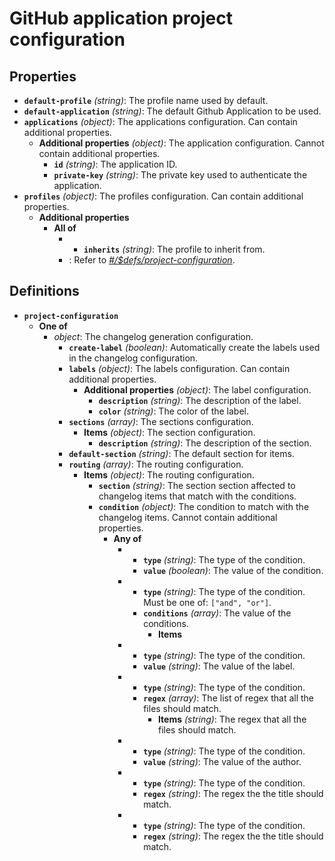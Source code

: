 # GitHub application project configuration

## Properties

- **`default-profile`** _(string)_: The profile name used by default.
- **`default-application`** _(string)_: The default Github Application to be used.
- **`applications`** _(object)_: The applications configuration. Can contain additional properties.
  - **Additional properties** _(object)_: The application configuration. Cannot contain additional properties.
    - **`id`** _(string)_: The application ID.
    - **`private-key`** _(string)_: The private key used to authenticate the application.
- **`profiles`** _(object)_: The profiles configuration. Can contain additional properties.
  - **Additional properties**
    - **All of**
      - - **`inherits`** _(string)_: The profile to inherit from.
      - : Refer to _[#/$defs/project-configuration](#%24defs/project-configuration)_.

## Definitions

- <a id="%24defs/project-configuration"></a>**`project-configuration`**
  - **One of**
    - _object_: The changelog generation configuration.
      - **`create-label`** _(boolean)_: Automatically create the labels used in the changelog configuration.
      - **`labels`** _(object)_: The labels configuration. Can contain additional properties.
        - **Additional properties** _(object)_: The label configuration.
          - **`description`** _(string)_: The description of the label.
          - **`color`** _(string)_: The color of the label.
      - **`sections`** _(array)_: The sections configuration.
        - **Items** _(object)_: The section configuration.
          - **`description`** _(string)_: The description of the section.
      - **`default-section`** _(string)_: The default section for items.
      - **`routing`** _(array)_: The routing configuration.
        - **Items** _(object)_: The routing configuration.
          - **`section`** _(string)_: The section section affected to changelog items that match with the conditions.
          - **`condition`** _(object)_: The condition to match with the changelog items. Cannot contain additional properties.
            - **Any of**
              - - **`type`** _(string)_: The type of the condition.
                - **`value`** _(boolean)_: The value of the condition.
              - - **`type`** _(string)_: The type of the condition. Must be one of: `["and", "or"]`.
                - **`conditions`** _(array)_: The value of the conditions.
                  - **Items**
              - - **`type`** _(string)_: The type of the condition.
                - **`value`** _(string)_: The value of the label.
              - - **`type`** _(string)_: The type of the condition.
                - **`regex`** _(array)_: The list of regex that all the files should match.
                  - **Items** _(string)_: The regex that all the files should match.
              - - **`type`** _(string)_: The type of the condition.
                - **`value`** _(string)_: The value of the author.
              - - **`type`** _(string)_: The type of the condition.
                - **`regex`** _(string)_: The regex the the title should match.
              - - **`type`** _(string)_: The type of the condition.
                - **`regex`** _(string)_: The regex the the title should match.
